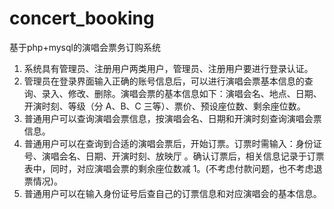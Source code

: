 # concert_booking
基于php+mysql的演唱会票务订购系统
1)	系统具有管理员、注册用户两类用户，管理员、注册用户要进行登录认证。
2)	管理员在登录界面输入正确的账号信息后，可以进行演唱会票基本信息的查询、录入、修改、删除。演唱会票的基本信息如下：演唱会名、地点、日期、开演时刻、等级（分 A、B、C 三等）、票价、预设座位数、剩余座位数。
3)	普通用户可以查询演唱会票信息，按演唱会名、日期和开演时刻查询演唱会票信息。
4)	普通用户可以在查询到合适的演唱会票后，开始订票。订票时需输入：身份证号、演唱会名、日期、开演时刻、放映厅 。确认订票后，相关信息记录于订票表中，同时，对应演唱会票的剩余座位数减 1。(不考虑付款问题，也不考虑退票情况)。
5)	普通用户可以在输入身份证号后查自己的订票信息和对应演唱会的基本信息。
